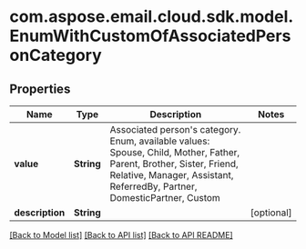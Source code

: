 
# com.aspose.email.cloud.sdk.model.EnumWithCustomOfAssociatedPersonCategory

## Properties
Name | Type | Description | Notes
------------ | ------------- | ------------- | -------------
**value** | **String** | Associated person&#39;s category. Enum, available values: Spouse, Child, Mother, Father, Parent, Brother, Sister, Friend, Relative, Manager, Assistant, ReferredBy, Partner, DomesticPartner, Custom | 
**description** | **String** |  |  [optional]


[[Back to Model list]](README.md#documentation-for-models) [[Back to API list]](README.md#documentation-for-api-endpoints) [[Back to API README]](README.md)

